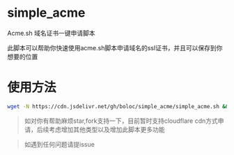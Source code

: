 # simple_acme
Acme.sh 域名证书一键申请脚本

此脚本可以帮助你快速使用acme.sh脚本申请域名的ssl证书，并且可以保存到你想要的位置

# 使用方法
```sh
wget -N https://cdn.jsdelivr.net/gh/boloc/simple_acme/simple_acme.sh && chmod +x simple_acme.sh && bash simple_acme.sh
```

> 如对你有帮助麻烦star,fork支持一下，目前暂时支持cloudflare cdn方式申请，后续考虑增加其他类型以及增加此脚本更多功能

> 如遇到任何问题请提issue
